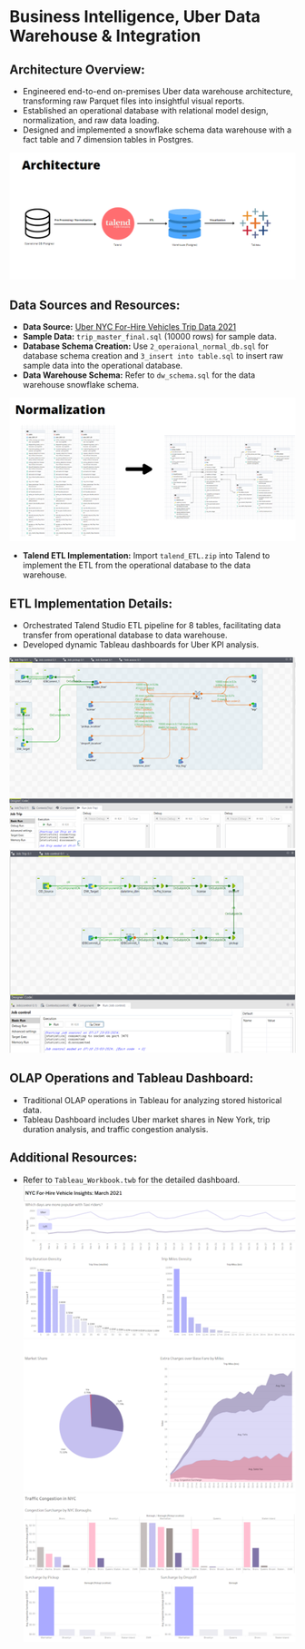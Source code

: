# Business Intelligence, Uber Data Warehouse & Integration

## Architecture Overview:
- Engineered end-to-end on-premises Uber data warehouse architecture, transforming raw Parquet files into insightful visual reports.
- Established an operational database with relational model design, normalization, and raw data loading.
- Designed and implemented a snowflake schema data warehouse with a fact table and 7 dimension tables in Postgres.

![Image Description](https://github.com/Johnlee19990908/BIE_Uber_data_warehouse/blob/main/readme_image/1.png)

## Data Sources and Resources:
- **Data Source:** [Uber NYC For-Hire Vehicles Trip Data 2021](https://www.kaggle.com/datasets/shuhengmo/uber-nyc-forhire-vehicles-trip-data-2021)
- **Sample Data:** `trip_master_final.sql` (10000 rows) for sample data.
- **Database Schema Creation:** Use `2_operaional_normal_db.sql` for database schema creation and `3_insert into table.sql` to insert raw sample data into the operational database.
- **Data Warehouse Schema:** Refer to `dw_schema.sql` for the data warehouse snowflake schema.

![Image Description](https://github.com/Johnlee19990908/BIE_Uber_data_warehouse/blob/main/readme_image/2.png)

- **Talend ETL Implementation:** Import `talend_ETL.zip` into Talend to implement the ETL from the operational database to the data warehouse.

## ETL Implementation Details:
- Orchestrated Talend Studio ETL pipeline for 8 tables, facilitating data transfer from operational database to data warehouse.
- Developed dynamic Tableau dashboards for Uber KPI analysis.

![Image Description](https://github.com/Johnlee19990908/BIE_Uber_data_warehouse/blob/main/readme_image/3.png)
![Image Description](https://github.com/Johnlee19990908/BIE_Uber_data_warehouse/blob/main/readme_image/4.png)

## OLAP Operations and Tableau Dashboard:
- Traditional OLAP operations in Tableau for analyzing stored historical data.
- Tableau Dashboard includes Uber market shares in New York, trip duration analysis, and traffic congestion analysis.

## Additional Resources:
- Refer to `Tableau_Workbook.twb` for the detailed dashboard.
![Image Description](https://github.com/Johnlee19990908/BIE_Uber_data_warehouse/blob/main/readme_image/5.png)
![Image Description](https://github.com/Johnlee19990908/BIE_Uber_data_warehouse/blob/main/readme_image/6.png)
![Image Description](https://github.com/Johnlee19990908/BIE_Uber_data_warehouse/blob/main/readme_image/7.png)
